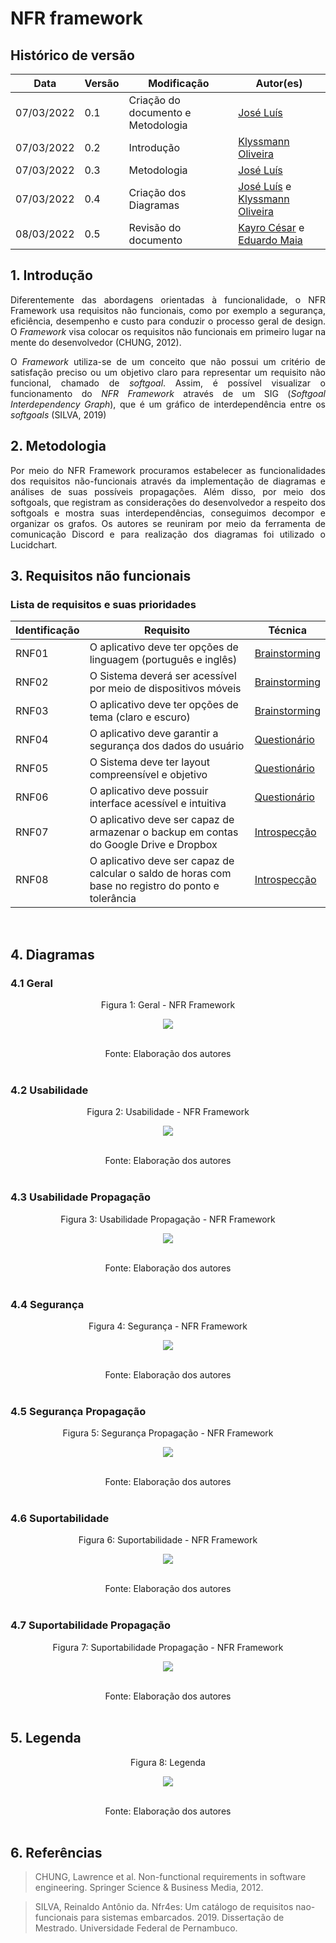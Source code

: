 # NFR framework

## Histórico de versão

|Data | Versão | Modificação | Autor(es)|
| -- | -- | -- | -- |
| 07/03/2022 |  0.1   | Criação do documento e Metodologia|  [José Luís](https://github.com/joseluis-rt)|
| 07/03/2022 |  0.2   | Introdução |  [Klyssmann Oliveira](https://github.com/klyssmannoliveira)|
| 07/03/2022 |  0.3   | Metodologia |  [José Luís](https://github.com/joseluis-rt)|
| 07/03/2022 |  0.4   | Criação dos Diagramas |  [José Luís](https://github.com/joseluis-rt) e [Klyssmann Oliveira](https://github.com/klyssmannoliveira)|
| 08/03/2022 |  0.5   | Revisão do documento |  [Kayro César](https://github.com/kayrocesar) e [Eduardo Maia](https://github.com/eduardomr)|





## 1. Introdução

<p style="text-align: justify">Diferentemente das abordagens orientadas à funcionalidade, o NFR Framework usa requisitos não funcionais, como por exemplo a segurança, eficiência, desempenho e custo para conduzir o processo geral de design. O <i>Framework</i> visa colocar os requisitos não funcionais em primeiro lugar na mente do desenvolvedor (CHUNG, 2012). </p>

<p style="text-align: justify"> O <i>Framework</i> utiliza-se de um conceito que não possui um critério de satisfação preciso ou um objetivo claro para representar um requisito não funcional, chamado de <i>softgoal</i>. Assim, é possível visualizar o funcionamento do <i>NFR Framework</i> através de um SIG (<i>Softgoal Interdependency Graph</i>), que é um gráfico de interdependência entre os <i>softgoals</i> (SILVA, 2019)</p>

## 2. Metodologia

<p style="text-align: justify"> Por meio do NFR Framework procuramos estabelecer as funcionalidades dos requisitos não-funcionais através da implementação de diagramas e  análises de suas possíveis propagações. Além disso, por meio dos softgoals, que registram as considerações do desenvolvedor a respeito dos softgoals e mostra suas interdependências, conseguimos decompor e organizar os grafos. Os autores se reuniram por meio da ferramenta de comunicação Discord e para realização dos diagramas foi utilizado o Lucidchart. </p>


## 3. Requisitos não funcionais

### Lista de requisitos e suas prioridades
|Identificação | Requisito | Técnica |
| -- | -- | -- |
| RNF01 |O aplicativo deve ter opções de linguagem (português e inglês) | [Brainstorming](https://requisitos-de-software.github.io/2021.2-PontoFacil/elicitacao/tecnicas/brainstorming/) |
| RNF02 | O Sistema deverá ser acessível por meio de dispositivos móveis | [Brainstorming](https://requisitos-de-software.github.io/2021.2-PontoFacil/elicitacao/tecnicas/brainstorming/) |
| RNF03 | O aplicativo deve ter opções de tema (claro e escuro) | [Brainstorming](https://requisitos-de-software.github.io/2021.2-PontoFacil/elicitacao/tecnicas/brainstorming/) |
| RNF04 | O aplicativo deve garantir a segurança dos dados do usuário | [Questionário](https://requisitos-de-software.github.io/2021.2-PontoFacil/elicitacao/tecnicas/questionario/) |
| RNF05 |O Sistema deve ter layout compreensível e objetivo | [Questionário](https://requisitos-de-software.github.io/2021.2-PontoFacil/elicitacao/tecnicas/questionario/) |
| RNF06 | O aplicativo deve possuir interface acessível e intuitiva | [Questionário](https://requisitos-de-software.github.io/2021.2-PontoFacil/elicitacao/tecnicas/questionario/) |
| RNF07 | O aplicativo deve ser capaz de armazenar o backup em contas do Google Drive e Dropbox | [Introspecção](https://requisitos-de-software.github.io/2021.2-PontoFacil/elicitacao/tecnicas/introspeccao/) |
| RNF08 | O aplicativo deve ser capaz de calcular o saldo de horas com base no registro do ponto e tolerância | [Introspecção](https://requisitos-de-software.github.io/2021.2-PontoFacil/elicitacao/tecnicas/introspeccao/) |

<div align="justify">



</div><br>

## 4. Diagramas

### 4.1 Geral

<center>
<figcaption>Figura 1: Geral - NFR Framework</figcaption>

<p align = "center"><img src="https://raw.githubusercontent.com/Requisitos-de-Software/2021.2-PontoFacil/master/docs/assets/imagens/geral.png"></p><br>
  
<figcaption>Fonte: Elaboração dos autores</figcaption>
</center>

<br>
  
### 4.2 Usabilidade

<center>

<figcaption>Figura 2: Usabilidade - NFR Framework</figcaption>
<p align = "center"><img src="https://raw.githubusercontent.com/Requisitos-de-Software/2021.2-PontoFacil/master/docs/assets/imagens/usabilidade_NFR.png"></p><br>
  

<figcaption>Fonte: Elaboração dos autores</figcaption>
</center>

<br>

### 4.3 Usabilidade Propagação

<center>
<figcaption>Figura 3: Usabilidade Propagação - NFR Framework</figcaption>
<p align = "center"><img src="https://raw.githubusercontent.com/Requisitos-de-Software/2021.2-PontoFacil/master/docs/assets/imagens/usabilidade_propagacao_NFR.png"></p><br>
  

<figcaption>Fonte: Elaboração dos autores</figcaption>
</center>

<br>

### 4.4 Segurança

<center>
<figcaption>Figura 4: Segurança - NFR Framework</figcaption>
<p align = "center"><img src="https://raw.githubusercontent.com/Requisitos-de-Software/2021.2-PontoFacil/master/docs/assets/imagens/seguranca_NFR.png"></p><br>
  

<figcaption>Fonte: Elaboração dos autores</figcaption>

</center>

<br>

### 4.5 Segurança Propagação

<center>

<figcaption>Figura 5: Segurança Propagação - NFR Framework</figcaption>
<p align = "center"><img src="https://raw.githubusercontent.com/Requisitos-de-Software/2021.2-PontoFacil/master/docs/assets/imagens/seguranca_propagacao_NFR.png"></p><br>
  

<figcaption>Fonte: Elaboração dos autores</figcaption>

</center>

<br>

### 4.6 Suportabilidade

<center>
  
<figcaption>Figura 6: Suportabilidade - NFR Framework</figcaption>
<p align = "center"><img src="https://raw.githubusercontent.com/Requisitos-de-Software/2021.2-PontoFacil/master/docs/assets/imagens/suportabilidade_NFR.png"></p><br>

<figcaption>Fonte: Elaboração dos autores</figcaption>

</center>

<br>

### 4.7 Suportabilidade Propagação

<center>

<figcaption>Figura 7: Suportabilidade Propagação - NFR Framework</figcaption>
<p align = "center"><img src="https://raw.githubusercontent.com/Requisitos-de-Software/2021.2-PontoFacil/master/docs/assets/imagens/propagacao_suportabilidade.png"></p><br>
  
<figcaption>Fonte: Elaboração dos autores</figcaption>

</center>

<br>


## 5. Legenda

<center>

<figcaption>Figura 8: Legenda</figcaption>
<p align = "center"><img src="https://raw.githubusercontent.com/Requisitos-de-Software/2021.2-PontoFacil/master/docs/assets/imagens/legenda.png"></p><br>


<figcaption>Fonte: Elaboração dos autores</figcaption>

</center>

<br>

## 6. Referências

> CHUNG, Lawrence et al. Non-functional requirements in software engineering. Springer Science & Business Media, 2012.

> SILVA, Reinaldo Antônio da. Nfr4es: Um catálogo de requisitos nao-funcionais para sistemas embarcados. 2019. Dissertação de Mestrado. Universidade Federal de Pernambuco.
